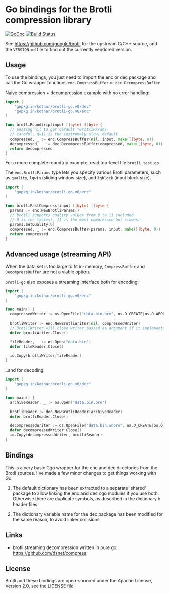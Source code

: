 # Go bindings for the Brotli compression library

[![GoDoc](https://godoc.org/gopkg.in/kothar/brotli-go.v0?status.svg)](https://godoc.org/gopkg.in/kothar/brotli-go.v0)
[![Build Status](https://travis-ci.org/kothar/brotli-go.svg)](https://travis-ci.org/kothar/brotli-go)

See <https://github.com/google/brotli> for the upstream C/C++ source, and
the `VERSION.md` file to find out the currently vendored version.

Usage
---

To use the bindings, you just need to import the enc or dec package and call the Go wrapper
functions `enc.CompressBuffer` or `dec.DecompressBuffer`

Naive compression + decompression example with no error handling:

```go
import (
	"gopkg.in/kothar/brotli-go.v0/dec"
	"gopkg.in/kothar/brotli-go.v0/enc"
)

func brotliRoundtrip(input []byte) []byte {
  // passing nil to get default *BrotliParams
  // careful, q=11 is the (extremely slow) default
  compressed, _ := enc.CompressBuffer(nil, input, make([]byte, 0))
  decompressed, _ := dec.DecompressBuffer(compressed, make([]byte, 0))
  return decompressed
}
```

For a more complete roundtrip example, read top-level file `brotli_test.go`

The `enc.BrotliParams` type lets you specify various Brotli parameters, such
as `quality`, `lgwin` (sliding window size), and `lgblock` (input block size).

```go
import (
	"gopkg.in/kothar/brotli-go.v0/enc"
)

func brotliFastCompress(input []byte) []byte {
  params := enc.NewBrotliParams()
  // brotli supports quality values from 0 to 11 included
  // 0 is the fastest, 11 is the most compressed but slowest
  params.SetQuality(0)
  compressed, _ := enc.CompressBuffer(params, input, make([]byte, 0))
  return compressed
}
```

Advanced usage (streaming API)
---

When the data set is too large to fit in-memory, `CompressBuffer` and
`DecompressBuffer` are not a viable option.

`brotli-go` also exposes a streaming interface both for encoding:

```go
import (
	"gopkg.in/kothar/brotli-go.v0/enc"
)

func main() {
  compressedWriter := os.OpenFile("data.bin.bro", os.O_CREATE|os.O_WRONLY, 0644)

  brotliWriter := enc.NewBrotliWriter(nil, compressedWriter)
  // BrotliWriter will close writer passed as argument if it implements io.Closer
  defer brotliWriter.Close()

  fileReader, _ := os.Open("data.bin")
  defer fileReader.Close()

  io.Copy(brotliWriter,fileReader)
}
```

..and for decoding:

```go
import (
	"gopkg.in/kothar/brotli-go.v0/dec"
)

func main() {
  archiveReader, _ := os.Open("data.bin.bro")

  brotliReader := dec.NewBrotliReader(archiveReader)
  defer brotliReader.Close()

  decompressedWriter := os.OpenFile("data.bin.unbro", os.O_CREATE|os.O_WRONLY, 0644)
  defer decompressedWriter.Close()
  io.Copy(decompressedWriter, brotliReader)
}
```

Bindings
---

This is a very basic Cgo wrapper for the enc and dec directories from the Brotli sources. I've made a few minor changes to get
things working with Go.

1. The default dictionary has been extracted to a separate 'shared' package to allow linking the enc and dec cgo modules if you use both. Otherwise there are duplicate symbols, as described in the dictionary.h header files.

2. The dictionary variable name for the dec package has been modified for the same reason, to avoid linker collisions.

Links
---

  * brotli streaming decompression written in pure go: <https://github.com/dsnet/compress>

License
---

Brotli and these bindings are open-sourced under the Apache License, Version 2.0, see the LICENSE file.
